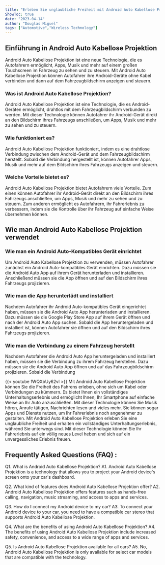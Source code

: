 ```yaml
---
title: "Erleben Sie unglaubliche Freiheit mit Android Auto Kabellose Projektion!"
ShowToc: true 
date: "2023-04-14"
author: "Douglas Miguel" 
tags: ["Automotive","Wireless Technology"]
---
```

<h2>Einführung in Android Auto Kabellose Projektion</h2>

Android Auto Kabellose Projektion ist eine neue Technologie, die es Autofahrern ermöglicht, Apps, Musik und mehr auf einem großen Touchscreen im Fahrzeug zu sehen und zu steuern. Mit Android Auto Kabellose Projektion können Autofahrer ihre Android-Geräte ohne Kabel verbinden und dann auf dem Fahrzeugbildschirm anzeigen und steuern.

<h3>Was ist Android Auto Kabellose Projektion?</h3>

Android Auto Kabellose Projektion ist eine Technologie, die es Android-Geräten ermöglicht, drahtlos mit dem Fahrzeugbildschirm verbunden zu werden. Mit dieser Technologie können Autofahrer ihr Android-Gerät direkt an den Bildschirm ihres Fahrzeugs anschließen, um Apps, Musik und mehr zu sehen und zu steuern.

<h3>Wie funktioniert es?</h3>

Android Auto Kabellose Projektion funktioniert, indem es eine drahtlose Verbindung zwischen dem Android-Gerät und dem Fahrzeugbildschirm herstellt. Sobald die Verbindung hergestellt ist, können Autofahrer Apps, Musik und mehr auf dem Bildschirm ihres Fahrzeugs anzeigen und steuern.

<h3>Welche Vorteile bietet es?</h3>

Android Auto Kabellose Projektion bietet Autofahrern viele Vorteile. Zum einen können Autofahrer ihr Android-Gerät direkt an den Bildschirm ihres Fahrzeugs anschließen, um Apps, Musik und mehr zu sehen und zu steuern. Zum anderen ermöglicht es Autofahrern, ihr Fahrerlebnis zu verbessern, indem sie die Kontrolle über ihr Fahrzeug auf einfache Weise übernehmen können.

<h2>Wie man Android Auto Kabellose Projektion verwendet</h2>

<h3>Wie man ein Android Auto-Kompatibles Gerät einrichtet</h3>

Um Android Auto Kabellose Projektion zu verwenden, müssen Autofahrer zunächst ein Android Auto-kompatibles Gerät einrichten. Dazu müssen sie die Android Auto App auf ihrem Gerät herunterladen und installieren. Anschließend müssen sie die App öffnen und auf den Bildschirm ihres Fahrzeugs projizieren.

<h3>Wie man die App herunterlädt und installiert</h3>

Nachdem Autofahrer ihr Android Auto-kompatibles Gerät eingerichtet haben, müssen sie die Android Auto App herunterladen und installieren. Dazu müssen sie die Google Play Store App auf ihrem Gerät öffnen und nach der Android Auto App suchen. Sobald die App heruntergeladen und installiert ist, können Autofahrer sie öffnen und auf den Bildschirm ihres Fahrzeugs projizieren.

<h3>Wie man die Verbindung zu einem Fahrzeug herstellt</h3>

Nachdem Autofahrer die Android Auto App heruntergeladen und installiert haben, müssen sie die Verbindung zu ihrem Fahrzeug herstellen. Dazu müssen sie die Android Auto App öffnen und auf das Fahrzeugbildschirm projizieren. Sobald die Verbindung

{{< youtube fWQXbUy62vI >}} 
Mit Android Auto Kabellose Projektion können Sie die Freiheit des Fahrens erleben, ohne sich um Kabel oder Verbindungen zu kümmern. Es bietet Ihnen ein vollständiges Unterhaltungserlebnis und ermöglicht Ihnen, Ihr Smartphone auf einfache Weise an Ihr Auto anzuschließen. Mit dieser Technologie können Sie Musik hören, Anrufe tätigen, Nachrichten lesen und vieles mehr. Sie können sogar Apps und Dienste nutzen, um Ihr Fahrerlebnis noch angenehmer zu gestalten. Mit Android Auto Kabellose Projektion erleben Sie eine unglaubliche Freiheit und erhalten ein vollständiges Unterhaltungserlebnis, während Sie unterwegs sind. Mit dieser Technologie können Sie Ihr Fahrerlebnis auf ein völlig neues Level heben und sich auf ein unvergessliches Erlebnis freuen.

## Frequently Asked Questions (FAQ) :
Q1. What is Android Auto Kabellose Projektion?
A1. Android Auto Kabellose Projektion is a technology that allows you to project your Android device's screen onto your car's dashboard.

Q2. What kind of features does Android Auto Kabellose Projektion offer?
A2. Android Auto Kabellose Projektion offers features such as hands-free calling, navigation, music streaming, and access to apps and services.

Q3. How do I connect my Android device to my car?
A3. To connect your Android device to your car, you need to have a compatible car stereo that supports Android Auto Kabellose Projektion.

Q4. What are the benefits of using Android Auto Kabellose Projektion?
A4. The benefits of using Android Auto Kabellose Projektion include increased safety, convenience, and access to a wide range of apps and services.

Q5. Is Android Auto Kabellose Projektion available for all cars?
A5. No, Android Auto Kabellose Projektion is only available for select car models that are compatible with the technology.


